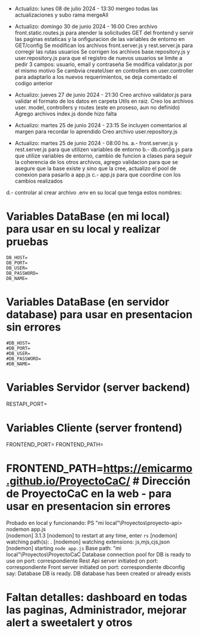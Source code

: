 
- Actualizo: lunes 08 de julio 2024 - 13:30
mergeo todas las actualizaciones y subo rama mergeAll

- Actualizo: domingo 30 de junio 2024 - 16:00
Creo archivo front.static.routes.js para atender la solicitudes GET del frontend y servir las paginas estaticas y la onfiguracion de las variables de entorno en GET/config
Se modifican los archivos front.server.js y rest.server.js para corregir las rutas usuarios
Se corrigen los archivos base.repository.js y user.repository.js para que el registro de nuevos usuarios se limite a pedir 3 campos: usuario, email y contraseña
Se modifica validator.js por el mismo motivo
Se cambvia createUser en controllers en user.controller para adaptarlo a los nuevos requerimientos, se deja comentado el codigo anterior

- Actualizo: jueves 27 de junio 2024 - 21:30
Creo archivo validator.js para validar el formato de los datos en carpeta Utils en raiz. 
Creo los archivos user. model, controllers y routes (este en proseso, aun no definido)
Agrego archivos index.js donde hizo falta

- Actualizo: martes 25 de junio 2024 - 23:15
Se incluyen comentarios al margen para recordar lo aprendido
Creo archivo user.repository.js

- Actualizo: martes 25 de junio 2024 - 08:00 hs.
a.- front.server.js y rest.server.js para que utilizen variables de entorno
b.- db.config.js para que utilize variables de entorno, cambio de funcion a clases para seguir la coherencia de los otros archivos, agrego validacion 
para que se asegure que la base existe y sino que la cree, actualizo el pool de conexion para pasarlo a app.js
c.- app.js para que coordine con los cambios realizados

d.- controlar al crear archivo .env en su local que tenga estos nombres:
# Variables DataBase (en mi local) para usar en su local y realizar pruebas
    DB_HOST=
    DB_PORT=
    DB_USER=     
    DB_PASSWORD=
    DB_NAME= 

# Variables DataBase (en servidor database) para usar en presentacion sin errores
    #DB_HOST=
    #DB_PORT=
    #DB_USER=   
    #DB_PASSWORD=
    #DB_NAME=

# Variables Servidor (server backend)
RESTAPI_PORT=

# Variables Cliente (server frontend)
FRONTEND_PORT= 
FRONTEND_PATH=
# FRONTEND_PATH=https://emicarmo.github.io/ProyectoCaC/  # Dirección de ProyectoCaC en la web - para usar en presentacion sin errores

Probado en local y funcionando:
PS "mi local"\Proyectos\proyecto-api> nodemon app.js                                                                                                 
[nodemon] 3.1.3
[nodemon] to restart at any time, enter `rs`
[nodemon] watching path(s): *.*
[nodemon] watching extensions: js,mjs,cjs,json
[nodemon] starting `node app.js`
Base path: "mi local"\Proyectos\ProyectoCaC
Database connection pool for DB is ready to use on port: correspondiente
Rest Api server initiated on  port: correspondiente
Front server initiated on  port: correspondiente
dbconfig say: Database DB is ready.
DB database has been created or already exists

# Faltan detalles: dashboard en todas las paginas, Administrador, mejorar alert a sweetalert y otros
